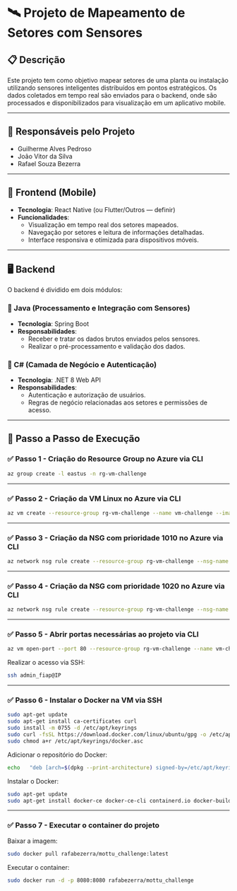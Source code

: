 
# 🛰️ Projeto de Mapeamento de Setores com Sensores

## 📋 Descrição

Este projeto tem como objetivo mapear setores de uma planta ou instalação utilizando sensores inteligentes distribuídos em pontos estratégicos. Os dados coletados em tempo real são enviados para o backend, onde são processados e disponibilizados para visualização em um aplicativo mobile.

---

## 👥 Responsáveis pelo Projeto

- Guilherme Alves Pedroso  
- João Vitor da Silva  
- Rafael Souza Bezerra  

---

## 📱 Frontend (Mobile)

- **Tecnologia**: React Native (ou Flutter/Outros — definir)
- **Funcionalidades**:
  - Visualização em tempo real dos setores mapeados.
  - Navegação por setores e leitura de informações detalhadas.
  - Interface responsiva e otimizada para dispositivos móveis.

---

## 🖥️ Backend

O backend é dividido em dois módulos:

### 🔹 Java (Processamento e Integração com Sensores)

- **Tecnologia**: Spring Boot
- **Responsabilidades**:
  - Receber e tratar os dados brutos enviados pelos sensores.
  - Realizar o pré-processamento e validação dos dados.

### 🔸 C# (Camada de Negócio e Autenticação)

- **Tecnologia**: .NET 8 Web API
- **Responsabilidades**:
  - Autenticação e autorização de usuários.
  - Regras de negócio relacionadas aos setores e permissões de acesso.

---

## 🚀 Passo a Passo de Execução

### ✅ Passo 1 - Criação do Resource Group no Azure via CLI

```bash
az group create -l eastus -n rg-vm-challenge
```

---

### ✅ Passo 2 - Criação da VM Linux no Azure via CLI

```bash
az vm create --resource-group rg-vm-challenge --name vm-challenge --image Canonical:ubuntu-24_04-lts:minimal:24.04.202505020 --size Standard_B2s --admin-username admin_fiap --admin-password admin_fiap@123
```

---

### ✅ Passo 3 - Criação da NSG com prioridade 1010 no Azure via CLI

```bash
az network nsg rule create --resource-group rg-vm-challenge --nsg-name vm-challengeNSG --name port_8080 --protocol tcp --priority 1010 --destination-port-range 8080
```

---

### ✅ Passo 4 - Criação da NSG com prioridade 1020 no Azure via CLI

```bash
az network nsg rule create --resource-group rg-vm-challenge --nsg-name vm-challengeNSG --name port_80 --protocol tcp --priority 1020 --destination-port-range 80
```

---

### ✅ Passo 5 - Abrir portas necessárias ao projeto via CLI

```bash
az vm open-port --port 80 --resource-group rg-vm-challenge --name vm-challenge
```

Realizar o acesso via SSH:

```bash
ssh admin_fiap@IP
```

---

### ✅ Passo 6 - Instalar o Docker na VM via SSH

```bash
sudo apt-get update
sudo apt-get install ca-certificates curl
sudo install -m 0755 -d /etc/apt/keyrings
sudo curl -fsSL https://download.docker.com/linux/ubuntu/gpg -o /etc/apt/keyrings/docker.asc
sudo chmod a+r /etc/apt/keyrings/docker.asc
```

Adicionar o repositório do Docker:

```bash
echo   "deb [arch=$(dpkg --print-architecture) signed-by=/etc/apt/keyrings/docker.asc] https://download.docker.com/linux/ubuntu   $(. /etc/os-release && echo "${UBUNTU_CODENAME:-$VERSION_CODENAME}") stable" |   sudo tee /etc/apt/sources.list.d/docker.list > /dev/null
```

Instalar o Docker:

```bash
sudo apt-get update
sudo apt-get install docker-ce docker-ce-cli containerd.io docker-buildx-plugin docker-compose-plugin
```

---

### ✅ Passo 7 - Executar o container do projeto

Baixar a imagem:

```bash
sudo docker pull rafabezerra/mottu_challenge:latest
```

Executar o container:

```bash
sudo docker run -d -p 8080:8080 rafabezerra/mottu_challenge
```
